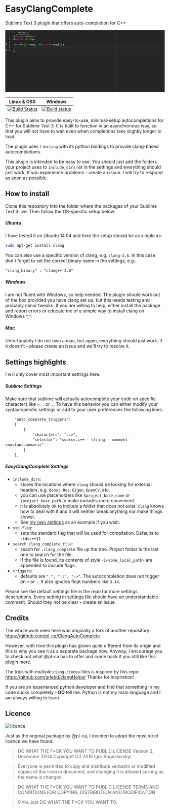# EasyClangComplete #

Sublime Text 3 plugin that offers auto-completion for C++

![Example](autocomplete_show_off.gif)

Linux & OSX | Windows
------------|------------
[![Build Status](https://travis-ci.org/niosus/EasyClangComplete.svg?branch=master)](https://travis-ci.org/niosus/EasyClangComplete.svg?branch=master) | [![Build status](https://ci.appveyor.com/api/projects/status/4h4lfyomah06om2t/branch/master?svg=true)](https://ci.appveyor.com/project/niosus/easyclangcomplete/branch/master)


This plugin aims to provide easy-to-use, minimal-setup autocompletions for C++ for Sublime Text 3. It is built to function in an asynchronous way, so that you will not have to wait even when completions take slightly longer to load.

The plugin uses `libclang` with its python bindings to provide clang-based autocompletions.

This plugin is intended to be easy to use. You should just add the folders your project uses to `include_dirs` list in the settings and everything should just work. If you experience problems - create an issue. I will try to respond as soon as possible.

## How to install ##
Clone this repository into the folder where the packages of your Sublime Text 3 live. Then follow the OS-specific setup below:

##### Ubuntu #####
I have tested it on Ubuntu 14.04 and here the setup should be as simple as:
```bash
sudo apt-get install clang
```
You can also use a specific version of clang, e.g. `clang-3.6`. In this case don't forget to set the correct binary name in the settings, e.g.:
```
"clang_binary" : "clang++-3.6"
```

##### Windows #####
I am not fluent with Windows, so help needed. The plugin should work out of the box provided you have clang set up, but this needs testing and probably minor tweaks. If you are willing to help, either install the package and report errors or educate me of a simple way to install clang on Windows ^_^.

##### Mac  #####
Unfortunately I do not own a mac, but again, everything should just work. If it doesn't - please create an issue and we'll try to resolve it.

## Settings highlights ##
I will only cover most important settings here.

##### Sublime Settings  #####
Make sure that sublime will actually autocomplete your code on specific characters like `>`, `.` or `:`.
 To have this behavior you can either modify your syntax-specific settings or add to your user preferences the following lines:
```
    "auto_complete_triggers":
    [
        {
            "characters": ".:>",
            "selector": "source.c++ - string - comment - constant.numeric"
        }
    ],
```

##### EasyClangComplete Settings  #####
- `include_dirs`:
    + stores the locations where `clang` should be looking for external headers, e.g. `Boost`, `Ros`, `Eigen`, `OpenCV`, etc.
    + you can use placeholders like `$project_base_name` or `$project_base_path` to make includes more convenient.
    + it is absolutely ok to include a folder that does not exist. `clang` knows how to deal with it and it will neither break anything nor make things slower.
    + See [my own settings](https://github.com/niosus/config-sublime/blob/master/Packages%2FUser%2FEasyClangComplete.sublime-settings#L4) as an example if you wish.
- `std_flag`:
    + sets the standard flag that will be used for compilation. Defaults to `std=c++11`
- `search_clang_complete_file`:
    + seach for `.clang_complete` file up the tree. Project folder is the last one to search for the file.
    + If the file is found, its contents of style `-I<some_local_path>` are appended to include flags.
- `triggers`:
    + defaults are `".", "::", "->"`. The autocompletion does not trigger on `>` or `:`. It also ignores float numbers like `3.14`.

Please see the default settings file in the repo for more settings descriptions. Every setting in [settings file](EasyClangComplete.sublime-settings) should have an understandable comment. Should they not be clear - create an issue.


## Credits ##
The whole work seen here was originally a fork of another repository: https://github.com/pl-ca/ClangAutoComplete

However, with time this plugin has grown quite different from its origin and this is why you see it as a separate package now. Anyway, I encourage you to check out what @pl-ca has to offer and come back if you still like this plugin more.

The trick with multiple `clang.cindex` files is inspired by this repo: https://github.com/griebd/clangHelper Thanks for inspiration!

If you are an experienced python developer and find that something in my code sucks completely - **DO** tell me. Python is not my main language and I am always willing to learn.

## Licence ##
![licence](http://www.wtfpl.net/wp-content/uploads/2012/12/wtfpl-badge-1.png)

Just as the original package by @pl-ca, I decided to adopt the most strict licence we have found:

> DO WHAT THE F*CK YOU WANT TO PUBLIC LICENSE
> Version 2, December 2004
> Copyright (C) 2016 Igor Bogoslavskyi

>Everyone is permitted to copy and distribute verbatim or modified copies of this license document, and changing it is allowed as long as the name is changed.

>DO WHAT THE F*CK YOU WANT TO PUBLIC LICENSE TERMS AND CONDITIONS FOR COPYING, DISTRIBUTION AND MODIFICATION

>0.You just DO WHAT THE F*CK YOU WANT TO.




